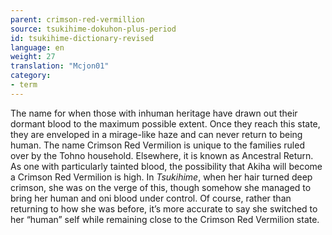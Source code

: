 ```yaml
---
parent: crimson-red-vermillion
source: tsukihime-dokuhon-plus-period
id: tsukihime-dictionary-revised
language: en
weight: 27
translation: "Mcjon01"
category:
- term
---
```


The name for when those with inhuman heritage have drawn out their dormant blood to the maximum possible extent. Once they reach this state, they are enveloped in a mirage-like haze and can never return to being human.
The name Crimson Red Vermilion is unique to the families ruled over by the Tohno household. Elsewhere, it is known as Ancestral Return.
As one with particularly tainted blood, the possibility that Akiha will become a Crimson Red Vermilion is high. In *Tsukihime*, when her hair turned deep crimson, she was on the verge of this, though somehow she managed to bring her human and oni blood under control. Of course, rather than returning to how she was before, it’s more accurate to say she switched to her “human” self while remaining close to the Crimson Red Vermilion state.
